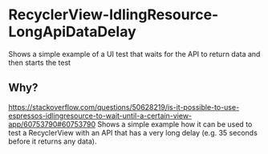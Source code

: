 # RecyclerView-IdlingResource-LongApiDataDelay
Shows a simple example of a UI test that waits for the API to return data and then starts the test

## Why?
https://stackoverflow.com/questions/50628219/is-it-possible-to-use-espressos-idlingresource-to-wait-until-a-certain-view-app/60753790#60753790
Shows a simple example how it can be used to test a RecyclerView with an API that has a very long delay (e.g. 35 seconds before it returns any data). 
